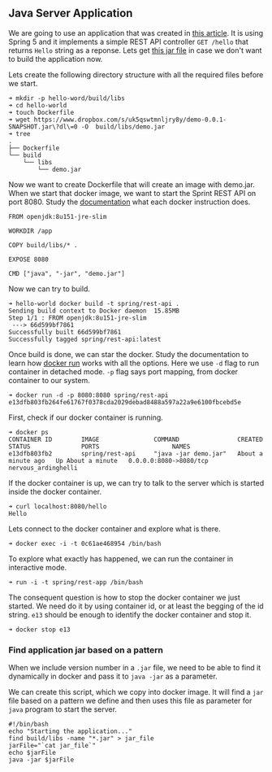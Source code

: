 ## Java Server Application

We are going to use an application that was created in [this article](https://www.gitbook.com/book/ondrej-kvasnovsky/spring-handbook/edit#/edit/master/chapter1/rest-api.md?_k=dalfz5). It is using Spring 5 and it implements a simple REST API controller `GET /hello` that returns `Hello` string as a reponse. Lets get [this jar file](https://www.dropbox.com/s/uk5qswtmnljry8y/demo-0.0.1-SNAPSHOT.jar?dl=0) in case we don't want to build the application now.

Lets create the following directory structure with all the required files before we start.

```
➜ mkdir -p hello-word/build/libs
➜ cd hello-world
➜ touch Dockerfile
➜ wget https://www.dropbox.com/s/uk5qswtmnljry8y/demo-0.0.1-SNAPSHOT.jar\?dl\=0 -O  build/libs/demo.jar
➜ tree
.
├── Dockerfile
└── build
    └── libs
        └── demo.jar
```

Now we want to create Dockerfile that will create an image with demo.jar. When we start that docker image, we want to start the Sprint REST API on port 8080. Study the [documentation](https://docs.docker.com/engine/reference/builder) what each docker instruction does.

```
FROM openjdk:8u151-jre-slim

WORKDIR /app

COPY build/libs/* .

EXPOSE 8080

CMD ["java", "-jar", "demo.jar"]
```

Now we can try to build.

```
➜ hello-world docker build -t spring/rest-api .
Sending build context to Docker daemon  15.85MB
Step 1/1 : FROM openjdk:8u151-jre-slim
 ---> 66d599bf7861
Successfully built 66d599bf7861
Successfully tagged spring/rest-api:latest
```

Once build is done, we can star the docker. Study the documentation to learn how [docker run](https://docs.docker.com/engine/reference/run/) works with all the options. Here we use `-d` flag to run container in detached mode. `-p` flag says port mapping, from docker container to our system.

```
➜ docker run -d -p 8080:8080 spring/rest-api
e13dfb803fb264fe61767f0378cda2029debad8488a597a22a9e6100fbcebd5e
```

First, check if our docker container is running.

```
➜ docker ps
CONTAINER ID        IMAGE               COMMAND                CREATED              STATUS              PORTS                    NAMES
e13dfb803fb2        spring/rest-api     "java -jar demo.jar"   About a minute ago   Up About a minute   0.0.0.0:8080->8080/tcp   nervous_ardinghelli
```

If the docker container is up, we can try to talk to the server which is started inside the docker container.

```
➜ curl localhost:8080/hello
Hello
```

Lets connect to the docker container and explore what is there.

```
➜ docker exec -i -t 0c61ae468954 /bin/bash
```

To explore what exactly has happened, we can run the container in interactive mode.

```
➜ run -i -t spring/rest-app /bin/bash
```

The consequent question is how to stop the docker container we just started. We need do it by using container id, or at least the begging of the id string. `e13` should be enough to identify the docker container and stop it.

```
➜ docker stop e13
```

### Find application jar based on a pattern

When we include version number in a `.jar` file, we need to be able to find it dynamically in docker and pass it to `java -jar` as a parameter.

We can create this script, which we copy into docker image. It will find a `jar` file based on a pattern we define and then uses this file as parameter for `java` program to start the server.

    #!/bin/bash
    echo "Starting the application..."
    find build/libs -name "*.jar" > jar_file
    jarFile="`cat jar_file`"
    echo $jarFile
    java -jar $jarFile



